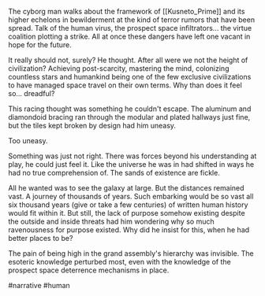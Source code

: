 
The cyborg man walks about the framework of [[Kusneto_Prime]] and its higher echelons in bewilderment at the kind of terror rumors that have been spread.  Talk of the human virus, the prospect space infiltrators... the virtue coalition plotting a strike.  All at once these dangers have left one vacant in hope for the future.

It really should not, surely?  He thought.  After all were we not the height of civilization?  Achieving post-scarcity, mastering the mind, colonizing countless stars and humankind being one of the few exclusive civilizations to have managed space travel on their own terms.  Why than does it feel so... dreadful?

This racing thought was something he couldn't escape.  The aluminum and diamondoid bracing ran through the modular and plated hallways just fine, but the tiles kept broken by design had him uneasy.  

Too uneasy.

Something was just not right.  There was forces beyond his understanding at play, he could just feel it.  Like the universe he was in had shifted in ways he had no true comprehension of.  The sands of existence are fickle.

All he wanted was to see the galaxy at large.  But the distances remained vast.  A journey of thousands of years.  Such embarking would be so vast all six thousand years (give or take a few centuries) of written human history would fit within it.  But still, the lack of purpose somehow existing despite the outside and inside threats had him wondering why so much ravenousness for purpose existed.  Why did he insist for this, when he had better places to be?

The pain of being high in the grand assembly's hierarchy was invisible.  The esoteric knowledge perturbed most, even with the knowledge of the prospect space deterrence mechanisms in place.

#narrative 
#human 